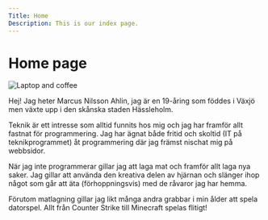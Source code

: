 ```yaml
---
Title: Home
Description: This is our index page.
---
```


Home page
==========================
![Laptop and coffee](%assets_url%/img/laptop_coffee.jpg)

Hej! Jag heter Marcus Nilsson Ahlin, jag är en 19-åring som föddes i Växjö men växte upp i den skånska staden Hässleholm.

Teknik är ett intresse som alltid funnits hos mig och jag har framför allt fastnat för programmering. Jag har ägnat både fritid och skoltid (IT på teknikprogrammet) åt programmering där jag främst nischat mig på webbsidor.

När jag inte programmerar gillar jag att laga mat och framför allt laga nya saker. Jag gillar att använda den kreativa delen av hjärnan och slänger ihop något som går att äta (förhoppningsvis) med de råvaror jag har hemma.

Förutom matlagning gillar jag likt många andra grabbar i min ålder att spela datorspel. Allt från Counter Strike till Minecraft spelas flitigt! 